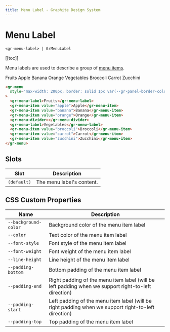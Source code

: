 ```yaml
---
title: Menu Label - Graphite Design System
---
```


# Menu Label

`<gr-menu-label> | GrMenuLabel`

[[toc]]

Menu labels are used to describe a group of [menu items](/components/menu-item).

<div class="example-block">
  <gr-menu style="max-width: 200px; border: solid 1px var(--gr-panel-border-color); border-radius: var(--gr-border-radius-medium);">
    <gr-menu-label>Fruits</gr-menu-label>
    <gr-menu-item value="apple">Apple</gr-menu-item>
    <gr-menu-item value="banana">Banana</gr-menu-item>
    <gr-menu-item value="orange">Orange</gr-menu-item>
    <gr-menu-divider></gr-menu-divider>
    <gr-menu-label>Vegetables</gr-menu-label>
    <gr-menu-item value="broccoli">Broccoli</gr-menu-item>
    <gr-menu-item value="carrot">Carrot</gr-menu-item>
    <gr-menu-item value="zucchini">Zucchini</gr-menu-item>
  </gr-menu>
</div>

```html
<gr-menu
  style="max-width: 200px; border: solid 1px var(--gr-panel-border-color); border-radius: var(--gr-border-radius-medium);"
>
  <gr-menu-label>Fruits</gr-menu-label>
  <gr-menu-item value="apple">Apple</gr-menu-item>
  <gr-menu-item value="banana">Banana</gr-menu-item>
  <gr-menu-item value="orange">Orange</gr-menu-item>
  <gr-menu-divider></gr-menu-divider>
  <gr-menu-label>Vegetables</gr-menu-label>
  <gr-menu-item value="broccoli">Broccoli</gr-menu-item>
  <gr-menu-item value="carrot">Carrot</gr-menu-item>
  <gr-menu-item value="zucchini">Zucchini</gr-menu-item>
</gr-menu>
```

## Slots

| Slot        | Description               |
| ----------- | ------------------------- |
| `(default)` | The menu label's content. |

## CSS Custom Properties

| Name                 | Description                                                                                         |
| -------------------- | --------------------------------------------------------------------------------------------------- |
| `--background-color` | Background color of the menu item label                                                             |
| `--color`            | Text color of the menu item label                                                                   |
| `--font-style`       | Font style of the menu item label                                                                   |
| `--font-weight`      | Font weight of the menu item label                                                                  |
| `--line-height`      | Line height of the menu item label                                                                  |
| `--padding-bottom`   | Bottom padding of the menu item label                                                               |
| `--padding-end`      | Right padding of the menu item label (will be left padding when we support right-to-left direction) |
| `--padding-start`    | Left padding of the menu item label (will be right padding when we support right-to-left direction) |
| `--padding-top`      | Top padding of the menu item label                                                                  |
